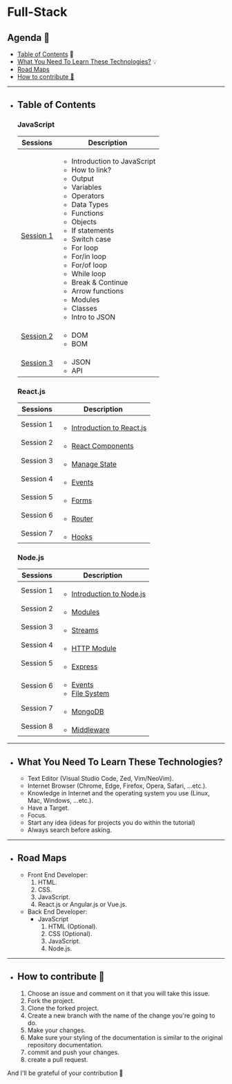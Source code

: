 # Full-Stack

## Agenda 📑

- [Table of Contents](https://github.com/nadamedhat27/Full-Stack#table-of-contents) 🔖
- [What You Need To Learn These Technologies?](https://github.com/nadamedhat27/Full-Stack#what-you-need-to-learn-these-technologies) 💡
- [Road Maps](https://github.com/nadamedhat27/Full-Stack#road-maps)
- [How to contribute 🤝](https://github.com/nadamedhat27/Full-Stack#how-to-contribute-)

----------------------------------------------------------------
- ## Table of Contents

  ### JavaScript
  | Sessions | Description |
  |------|------|
  | [Session 1](./Javascript/Session%201/) | <ul> <li>Introduction to JavaScript <li>How to link? <li> Output <li>Variables <li> Operators <li> Data Types <li> Functions <li> Objects <li> If statements <li> Switch case <li> For loop <li> For/in loop <li> For/of loop <li> While loop <li> Break & Continue <li> Arrow functions <li> Modules <li> Classes <li> Intro to JSON   </ul> |
  | [Session 2](./Javascript/Session%202/) | <ul> <li> DOM <li> BOM </ul> |
  | [Session 3](./Javascript/Session%203/) | <ul> <li> JSON <li> API </ul> |


  ### React.js
  | Sessions | Description |
  |------|------|
  | Session 1 | <ul> <li> [Introduction to React.js](./Front-End/React.js/introduction%20to%20React.js/) </ul> |
  | Session 2 | <ul> <li> [React Components](./Front-End/React.js/React%20Components/) </ul> |
  | Session 3 | <ul> <li> [Manage State](./Front-End/React.js/Manage%20State%20in%20React/) </ul> |
  | Session 4 | <ul> <li> [Events](./Front-End/React.js/React%20Events/) </ul> |
  | Session 5 | <ul> <li> [Forms](./Front-End/React.js/Forms%20in%20React.js/) </ul> |
  | Session 6 | <ul> <li> [Router](./Front-End/React.js/React%20Router/) </ul> |
  | Session 7 | <ul> <li> [Hooks](./Front-End/React.js/React%20Hooks/) </ul> |
  
  ### Node.js
  | Sessions | Description |
  |------|------|
  | Session 1 | <ul> <li> [Introduction to Node.js](./Back-End/Node.js/introduction%20to%20Node.js/) </ul> |
  | Session 2 | <ul> <li> [Modules](./Back-End/Node.js/modules/basic_modules/) </ul> |
  | Session 3 | <ul> <li> [Streams](./Back-End/Node.js/streams/) |
  | Session 4 | <ul> <li> [HTTP Module](./Back-End/Node.js/http%20module/) |
  | Session 5 | <ul> <li> [Express](./Back-End/Node.js/express) |
  | Session 6 | <ul> <li> [Events](./Back-End/Node.js/event) </li> <li> [File System](./Back-End/Node.js/file%20system) |
  | Session 7 | <ul> <li> [MongoDB](./Back-End/Node.js/MongoDB/) </li> |
  | Session 8 | <ul> <li> [Middleware](./Back-End/Node.js/middleWare/) </li> |

  
----------------------------------------------------------------

- ## What You Need To Learn These Technologies?
  
  - Text Editor (Visual Studio Code, Zed, Vim/NeoVim).
  - Internet Browser (Chrome, Edge, Firefox, Opera, Safari, ...etc.).
  - Knowledge in Internet and the operating system you use (Linux, Mac, Windows, ...etc.).
  - Have a Target.
  - Focus.
  - Start any idea (ideas for projects you do within the tutorial)
  - Always search before asking.

----------------------------------------------------------------
- ## Road Maps
    - Front End Developer:
      1. HTML.
      2. CSS.
      3. JavaScript.
      4. React.js or Angular.js or Vue.js.
    - Back End Developer:
      - JavaScript
        1. HTML (Optional).
        2. CSS (Optional).
        3. JavaScript.
        4. Node.js.
   
----------------------------------------------------------------
- ## How to contribute 🤝

  1. Choose an issue and comment on it that you will take this issue.
  2. Fork the project.
  3. Clone the forked project.
  4. Create a new branch with the name of the change you're going to do.
  5. Make your changes.
  6. Make sure your styling of the documentation is similar to the original repository documentation.
  7. commit and push your changes.
  8. create a pull request.

And I'll be grateful of your contribution 🌟
